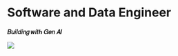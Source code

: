 # Software and Data Engineer
**𝐵𝑢𝑖𝑙𝑑𝑖𝑛𝑔 𝑤𝑖𝑡ℎ 𝐺𝑒𝑛 𝐴𝐼**  

![](https://komarev.com/ghpvc/?username=Emad-Eldin-G) 
